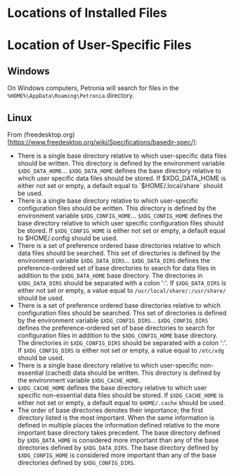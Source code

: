 # Locations of Installed Files

# Location of User-Specific Files

## Windows

On Windows computers, Petronia will search for files in the `%HOME%\AppData\Roaming\Petronia` directory.


## Linux

From (freedesktop.org)[https://www.freedesktop.org/wiki/Specifications/basedir-spec/]:

* There is a single base directory relative to which user-specific data files should be written. This directory is defined by the environment variable `$XDG_DATA_HOME`...  `$XDG_DATA_HOME` defines the base directory relative to which user specific data files should be stored. If $XDG_DATA_HOME is either not set or empty, a default equal to `$HOME/.local/share` should be used.
* There is a single base directory relative to which user-specific configuration files should be written. This directory is defined by the environment variable `$XDG_CONFIG_HOME`...  `$XDG_CONFIG_HOME` defines the base directory relative to which user specific configuration files should be stored. If `$XDG_CONFIG_HOME` is either not set or empty, a default equal to $HOME/.config should be used.
* There is a set of preference ordered base directories relative to which data files should be searched. This set of directories is defined by the environment variable `$XDG_DATA_DIRS`...  `$XDG_DATA_DIRS` defines the preference-ordered set of base directories to search for data files in addition to the `$XDG_DATA_HOME` base directory.  The directories in `$XDG_DATA_DIRS` should be separated with a colon ':'.  If `$XDG_DATA_DIRS` is either not set or empty, a value equal to `/usr/local/share/:/usr/share/` should be used.
* There is a set of preference ordered base directories relative to which configuration files should be searched. This set of directories is defined by the environment variable `$XDG_CONFIG_DIRS`...  `$XDG_CONFIG_DIRS` defines the preference-ordered set of base directories to search for configuration files in addition to the `$XDG_CONFIG_HOME` base directory. The directories in `$XDG_CONFIG_DIRS` should be separated with a colon ':'.  If `$XDG_CONFIG_DIRS` is either not set or empty, a value equal to `/etc/xdg` should be used.
* There is a single base directory relative to which user-specific non-essential (cached) data should be written. This directory is defined by the environment variable `$XDG_CACHE_HOME`.
* `$XDG_CACHE_HOME` defines the base directory relative to which user specific non-essential data files should be stored. If `$XDG_CACHE_HOME` is either not set or empty, a default equal to `$HOME/.cache` should be used.
* The order of base directories denotes their importance; the first directory listed is the most important. When the same information is defined in multiple places the information defined relative to the more important base directory takes precedent. The base directory defined by `$XDG_DATA_HOME` is considered more important than any of the base directories defined by `$XDG_DATA_DIRS`. The base directory defined by `$XDG_CONFIG_HOME` is considered more important than any of the base directories defined by `$XDG_CONFIG_DIRS`.
